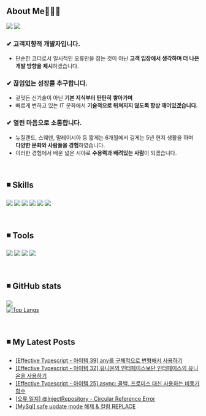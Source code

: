 
<!-- ## 경험에서 나오는 배움을 추구하는 윤송입니다. <br> -->

## About Me🤸🏻‍♀️

  <a href="https://velog.io/@ysong0504" target="_blank"><img src="https://img.shields.io/badge/Blog-3DDC84?style=flat-square&logo=heart&logoColor=red"/></a>  <!-- 벨로그 -->
  <img src="https://img.shields.io/badge/ysong0504@gmail.com-EA4335?style=flat-square&logo=Gmail&logoColor=white"/></a> <!-- 지메일 -->

### ✔ 고객지향적 개발자입니다.
- 단순한 코더로서 일시적인 오류만을 잡는 것이 아닌 **고객 입장에서 생각하며 더 나은 개발 방향을 제시**하겠습니다.
 
### ✔ 끊임없는 성장를 추구합니다.
- 겉멋든 신기술이 아닌 **기본 지식부터 탄탄히 쌓아가며**
- 빠르게 변하고 있는 IT 문화에서 **기술적으로 뒤쳐지지 않도록 항상 깨어있겠습니다.**

### ✔ 열린 마음으로 소통합니다.
- 뉴질랜드, 스웨덴, 말레이시아 등 짧게는 6개월에서 길게는 5년 현지 생활을 하며 **다양한 문화와 사람들을 경험**하였습니다.
- 이러한 경험에서 배운 넓은 시야로 **수용력과 배려있는 사람**이 되겠습니다.

<br>

## ◾ Skills <br>
  <img src="https://img.shields.io/badge/Node.js-339933?style=flat-square&logo=Node.js&logoColor=white"/></a> <!-- node.js -->
  <img src="https://img.shields.io/badge/JavaScript-F7DF1E?style=flat-square&logo=JavaScript&logoColor=white"/></a> <!-- js -->
  <img src="https://img.shields.io/badge/TypeScript-3178C6?style=flat-square&logo=TypeScript&logoColor=white"/></a> <!-- ts -->
  <img src="https://img.shields.io/badge/Python-3776AB?style=flat-square&logo=Python&logoColor=white"/></a> <!-- python -->
  <img src="https://img.shields.io/badge/AWS-232F3E?style=flat-square&logo=Amazon AWS&logoColor=white"/></a> <!-- aws -->
  <img src="https://img.shields.io/badge/MongoDB-47A248?style=flat-square&logo=MongoDB&logoColor=white"/></a> <!-- mongodb -->

<br>
 
## ◾ Tools
  <img src="https://img.shields.io/badge/Notion-000000?style=flat-square&logo=Notion&logoColor=white"/></a> <!-- Notion -->
  <img src="https://img.shields.io/badge/Slack-4A154B?style=flat-square&logo=Slack&logoColor=white"/></a> <!-- slack -->
  <img src="https://img.shields.io/badge/VSCode-007ACC?style=flat-square&logo=Visual Studio Code&logoColor=white"/></a> <!-- vscode -->
  <img src="https://img.shields.io/badge/Git-F05032?style=flat-square&logo=Git&logoColor=white"/></a> <!-- git -->

<br>

## ◾ GitHub stats 
![](https://github-readme-stats.vercel.app/api?username=ysong0504&show_icons=true&theme=buefy) <br>
[![Top Langs](https://github-readme-stats.vercel.app/api/top-langs/?username=ysong0504&layout=compact)](https://github.com/anuraghazra/github-readme-stats)

<br>

## ◾ My Latest Posts
<!-- BLOG-POST-LIST:START -->
- [[Effective Typescript - 아이템 39] any를 구체적으로 변형해서 사용하기](https://velog.io/@ysong0504/Effective-Typescript-%EC%95%84%EC%9D%B4%ED%85%9C-39-any%EB%A5%BC-%EA%B5%AC%EC%B2%B4%EC%A0%81%EC%9C%BC%EB%A1%9C-%EB%B3%80%ED%98%95%ED%95%B4%EC%84%9C-%EC%82%AC%EC%9A%A9%ED%95%98%EA%B8%B0)
- [[Effective Typescript - 아이템 32] 유니온의 인터페이스보단 인터페이스의 유니온을 사용하기](https://velog.io/@ysong0504/Effective-Typescript-%EC%95%84%EC%9D%B4%ED%85%9C-32-%EC%9C%A0%EB%8B%88%EC%98%A8%EC%9D%98-%EC%9D%B8%ED%84%B0%ED%8E%98%EC%9D%B4%EC%8A%A4%EB%B3%B4%EB%8B%A8-%EC%9D%B8%ED%84%B0%ED%8E%98%EC%9D%B4%EC%8A%A4%EC%9D%98-%EC%9C%A0%EB%8B%88%EC%98%A8%EC%9D%84-%EC%82%AC%EC%9A%A9%ED%95%98%EA%B8%B0)
- [[Effective Typescript - 아이템 25] async: 콜백, 프로미스 대신 사용하는 비동기 함수](https://velog.io/@ysong0504/Effective-Typescript-%EC%95%84%EC%9D%B4%ED%85%9C-25-async-%EC%BD%9C%EB%B0%B1-%ED%94%84%EB%A1%9C%EB%AF%B8%EC%8A%A4-%EB%8C%80%EC%8B%A0-%EC%82%AC%EC%9A%A9%ED%95%A0-%EC%88%98-%EC%9E%88%EB%8A%94-%EB%B9%84%EB%8F%99%EA%B8%B0-%ED%95%A8%EC%88%98)
- [[오류 일지] @InjectRepository - Circular Reference Error](https://velog.io/@ysong0504/%EC%98%A4%EB%A5%98-%EC%9D%BC%EC%A7%80-InjectRepository-Circular-Reference-Error)
- [[MySql] safe update mode 해제 &amp; 컬럼 REPLACE](https://velog.io/@ysong0504/MySql-safe-update-mode-%ED%95%B4%EC%A0%9C-%EC%BB%AC%EB%9F%BC-REPLACE)
<!-- BLOG-POST-LIST:END -->





<!---
ysong0504/ysong0504 is a ✨ special ✨ repository because its `README.md` (this file) appears on your GitHub profile.
You can click the Preview link to take a look at your changes.
- 📫 How to reach me ...
--->
